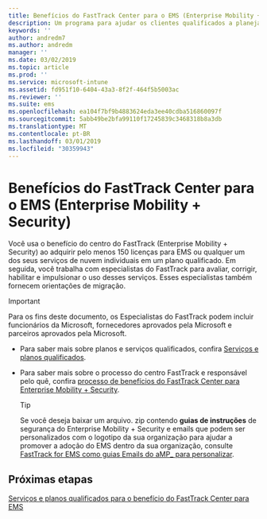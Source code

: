 ```yaml
---
title: Benefícios do FastTrack Center para o EMS (Enterprise Mobility + Security)
description: Um programa para ajudar os clientes qualificados a planejar e implantar o Intune e o Azure Active Directory Premium
keywords: ''
author: andredm7
ms.author: andredm
manager: ''
ms.date: 03/02/2019
ms.topic: article
ms.prod: ''
ms.service: microsoft-intune
ms.assetid: fd951f10-6404-43a3-8f2f-464f5b5003ac
ms.reviewer: ''
ms.suite: ems
ms.openlocfilehash: ea104f7bf9b4883624eda3ee40cdba516860097f
ms.sourcegitcommit: 5abb49be2bfa99110f17245839c3468318b8a3db
ms.translationtype: MT
ms.contentlocale: pt-BR
ms.lasthandoff: 03/01/2019
ms.locfileid: "30359943"
---
```

# <a name="fasttrack-center-benefit-for-enterprise-mobility--security-ems"></a>Benefícios do FastTrack Center para o EMS (Enterprise Mobility + Security)

Você usa o benefício do centro do FastTrack (Enterprise Mobility + Security) ao adquirir pelo menos 150 licenças para EMS ou qualquer um dos seus serviços de nuvem individuais em um plano qualificado. Em seguida, você trabalha com especialistas do FastTrack para avaliar, corrigir, habilitar e impulsionar o uso desses serviços. Esses especialistas também fornecem orientações de migração.

> [!IMPORTANT]
> Para os fins deste documento, os Especialistas do FastTrack podem incluir funcionários da Microsoft, fornecedores aprovados pela Microsoft e parceiros aprovados pela Microsoft.

- Para saber mais sobre planos e serviços qualificados, confira [Serviços e planos qualificados](M365-eligible-services-and-plans.md).

- Para saber mais sobre o processo do centro FastTrack e responsável pelo quê, confira [processo de benefícios do FastTrack Center para Enterprise Mobility + Security](EMS-fasttrack-process.md).

    > [!TIP]
    > Se você deseja baixar um arquivo. zip contendo **guias de instruções** de segurança do Enterprise Mobility + Security e emails que podem ser personalizados com o logotipo da sua organização para ajudar a promover a adoção do EMS dentro da sua organização, consulte [FastTrack for EMS como guias Emails do aMP_ para personalizar](https://gallery.technet.microsoft.com/FastTrack-for-EMS-How-To-f170da4c).

## <a name="next-steps"></a>Próximas etapas

[Serviços e planos qualificados para o benefício do FastTrack Center para EMS](M365-eligible-services-and-plans.md)


